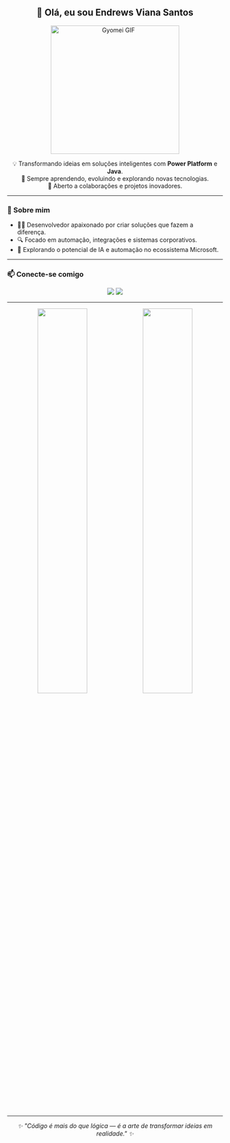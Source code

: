 <h2 align="center">🚀 Olá, eu sou <strong>Endrews Viana Santos</strong></h2>

<p align="center">
  <img src="https://media4.giphy.com/media/v1.Y2lkPTc5MGI3NjExd3Y5NThoM3MwNTAxYnhkdWd4dzU1MDlkaWVlY2J4bmY4cmQ5ZmpoNyZlcD12MV9pbnRlcm5hbF9naWZfYnlfaWQmY3Q9Zw/hQuNhHxSWYhxp9KmyS/giphy.gif" width="300" alt="Gyomei GIF">
</p>

<p align="center">
  💡 Transformando ideias em soluções inteligentes com <strong>Power Platform</strong> e <strong>Java</strong>.<br>
  🌱 Sempre aprendendo, evoluindo e explorando novas tecnologias.<br>
  🤝 Aberto a colaborações e projetos inovadores.<br>
</p>

---

### 🧠 Sobre mim

- 👨‍💻 Desenvolvedor apaixonado por criar soluções que fazem a diferença.  
- 🔍 Focado em automação, integrações e sistemas corporativos.  
- 🚀 Explorando o potencial de IA e automação no ecossistema Microsoft.  

---

### 📫 Conecte-se comigo

<div align="center">
  <a href="mailto:endrews.santos@gmail.com"><img src="https://img.shields.io/badge/Gmail-EA4335?style=for-the-badge&logo=gmail&logoColor=white"/></a>
  <a href="https://www.linkedin.com/in/endreews/"><img src="https://img.shields.io/badge/LinkedIn-0077B5?style=for-the-badge&logo=linkedin&logoColor=white"/></a>
</div>

---

<p align="center">
  <img src="https://github-readme-stats.vercel.app/api?username=endrews&show_icons=true&theme=radical&hide_border=true" width="48%" />
  <img src="https://github-readme-stats.vercel.app/api/top-langs/?username=endrews&layout=compact&theme=radical&hide_border=true" width="48%" />
</p>

---

<p align="center">
  <i>✨ "Código é mais do que lógica — é a arte de transformar ideias em realidade." ✨</i>
</p>
